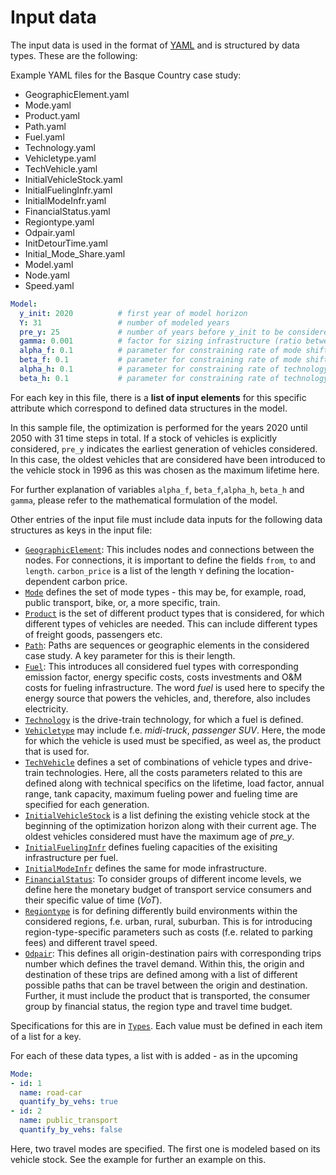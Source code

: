 # Input data

The input data is used in the format of [YAML](https://yaml.org/) and is structured by data types.
These are the following:

Example YAML files for the Basque Country case study:

* GeographicElement.yaml
* Mode.yaml
* Product.yaml
* Path.yaml
* Fuel.yaml
* Technology.yaml
* Vehicletype.yaml
* TechVehicle.yaml
* InitialVehicleStock.yaml
* InitialFuelingInfr.yaml
* InitialModeInfr.yaml
* FinancialStatus.yaml
* Regiontype.yaml
* Odpair.yaml
* InitDetourTime.yaml
* Initial_Mode_Share.yaml
* Model.yaml
* Node.yaml
* Speed.yaml



```yaml
Model:
  y_init: 2020          # first year of model horizon
  Y: 31                 # number of modeled years
  pre_y: 25             # number of years before y_init to be considered for generation of the vehicle stock
  gamma: 0.001          # factor for sizing infrastructure (ratio between total yearly demand and peak demand)
  alpha_f: 0.1          # parameter for constraining rate of mode shift (optional) | default: 0.1
  beta_f: 0.1           # parameter for constraining rate of mode shift (optional) | default: 0.1
  alpha_h: 0.1          # parameter for constraining rate of technology shift (optional) | default: 0.1
  beta_h: 0.1           # parameter for constraining rate of technology shift (optional) | default: 0.1
```
For each key in this file, there is a __list of input elements__ for this specific attribute which correspond to defined data structures in the model. 

In this sample file, the optimization is performed for the years 2020 until 2050 with 31 time steps in total. If a stock of vehicles is explicitly considered, `pre_y` indicates the earliest generation of vehicles considered. In this case, the oldest vehicles that are considered have been introduced to the vehicle stock in 1996 as this was chosen as the maximum lifetime here. 

For further explanation of variables `alpha_f`, `beta_f`,`alpha_h`, `beta_h` and `gamma`, please refer to the mathematical formulation of the model.

Other entries of the input file must include data inputs for the following data structures as keys in the input file:

* [`GeographicElement`](types.md#transcomp-geographicelement): This includes nodes and connections between the nodes. For connections, it is important to define the fields `from`, `to` and `length`. `carbon_price` is a list of the length `Y` defining the location-dependent carbon price. 
* [`Mode`](types.md#transcomp-mode) defines the set of mode types - this may be, for example, road, public transport, bike, or, a more specific, train. 
* [`Product`](types.md#transcomp-product) is the set of different product types that is considered, for which different types of vehicles are needed. This can include different types of freight goods, passengers etc. 
* [`Path`](types.md#transcomp-path): Paths are sequences or geographic elements in the considered case study. A key parameter for this is their length.
* [`Fuel`](types.md#transcomp-fuel): This introduces all considered fuel types with corresponding emission factor, energy specific costs, costs investments and O&M costs for fueling infrastructure. The word *fuel* is used here to specify the energy source that powers the vehicles, and, therefore, also includes electricity. 
* [`Technology`](types.md#transcomp-technology) is the drive-train technology, for which a fuel is defined.
* [`Vehicletype`](types.md#transcomp-vehicletype) may include f.e. *midi-truck*, *passenger SUV*. Here, the mode for which the vehicle is used must be specified, as weel as, the product that is used for. 
* [`TechVehicle`](types.md#transcomp-techvehicle) defines a set of combinations of vehicle types and drive-train technologies. Here, all the costs parameters related to this are defined along with technical specifics on the lifetime, load factor, annual range, tank capacity, maximum fueling power and fueling time are specified for each generation.
* [`InitialVehicleStock`](types.md#transcomp-initialvehiclestock) is a list defining the existing vehicle stock at the beginning of the optimization horizon along with their current age. The oldest vehicles considered must have the maximum age of *pre_y*.
* [`InitialFuelingInfr`](types.md#transcomp-initialfuelinginfr) defines fueling capacities of the exisiting infrastructure per fuel.
* [`InitialModeInfr`](types.md#transcomp-initialmodeinfr) defines the same for mode infrastructure.
* [`FinancialStatus`](types.md#transcomp-financialstatus): To consider groups of different income levels, we define here the monetary budget of transport service consumers and their specific value of time (*VoT*).
* [`Regiontype`](types.md#transcomp-regiontype) is for defining differently build environments within the considered regions, f.e. urban, rural, suburban. This is for introducing region-type-specific parameters such as costs (f.e. related to parking fees) and different travel speed.
* [`Odpair`](types.md#transcomp-odpair): This defines all origin-destination pairs with corresponding trips number which defines the travel demand. Within this, the origin and destination of these trips are defined among with a list of different possible paths that can be travel between the origin and destination. Further, it must include the product that is transported, the consumer group by financial status, the region type and travel time budget.

Specifications for this are in [`Types`](types.md). Each value must be defined in each item of a list for a key.

For each of these data types, a list with is added - as in the upcoming 
```yaml
Mode:
- id: 1
  name: road-car
  quantify_by_vehs: true
- id: 2
  name: public_transport
  quantify_by_vehs: false
```
Here, two travel modes are specified. The first one is modeled based on its vehicle stock.
See the example for further an example on this. 


